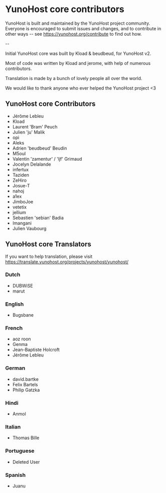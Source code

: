 YunoHost core contributors
==========================

YunoHost is built and maintained by the YunoHost project community.
Everyone is encouraged to submit issues and changes, and to contribute in other ways -- see https://yunohost.org/contribute to find out how.

--

Initial YunoHost core was built by Kload & beudbeud, for YunoHost v2.

Most of code was written by Kload and jerome, with help of numerous contributors.

Translation is made by a bunch of lovely people all over the world.

We would like to thank anyone who ever helped the YunoHost project <3


YunoHost core Contributors
--------------------------

- Jérôme Lebleu
- Kload
- Laurent 'Bram' Peuch
- Julien 'ju' Malik
- opi
- Aleks
- Adrien 'beudbeud' Beudin
- M5oul
- Valentin 'zamentur' / 'ljf' Grimaud
- Jocelyn Delalande
- infertux
- Taziden
- ZeHiro
- Josue-T
- nahoj
- a1ex
- JimboJoe
- vetetix
- jellium
- Sebastien 'sebian' Badia
- lmangani
- Julien Vaubourg


YunoHost core Translators
-------------------------

If you want to help translation, please visit https://translate.yunohost.org/projects/yunohost/yunohost/


### Dutch

- DUBWiSE
- marut

### English

- Bugsbane

### French

- aoz roon
- Genma
- Jean-Baptiste Holcroft
- Jérôme Lebleu

### German

- david.bartke
- Felix Bartels
- Philip Gatzka

### Hindi

- Anmol

### Italian

- Thomas Bille

### Portuguese

- Deleted User

### Spanish

- Juanu

